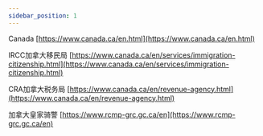 ```yaml
---
sidebar_position: 1
---
```


Canada [https://www.canada.ca/en.html](https://www.canada.ca/en.html)

IRCC加拿大移民局 [https://www.canada.ca/en/services/immigration-citizenship.html](https://www.canada.ca/en/services/immigration-citizenship.html)

CRA加拿大税务局 [https://www.canada.ca/en/revenue-agency.html](https://www.canada.ca/en/revenue-agency.html)

加拿大皇家骑警 [https://www.rcmp-grc.gc.ca/en](https://www.rcmp-grc.gc.ca/en)

